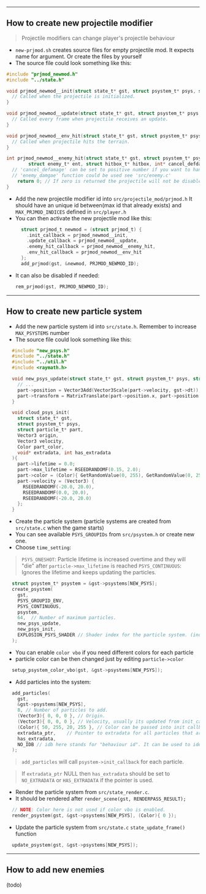 -----------------------------------------
## How to create new projectile modifier
> Projectile modifiers can change player's projectile behaviour
* `new-prjmod.sh` creates source files for empty projectile mod. It expects name for argument. Or create the files by yourself
* The source file could look something like this:
```c
#include "prjmod_newmod.h"
#include "../state.h"

void prjmod_newmod__init(struct state_t* gst, struct psystem_t* psys, struct particle_t* part) {
  // Called when the projectile is initialized.
}

void prjmod_newmod__update(struct state_t* gst, struct psystem_t* psys, struct particle_t* part) {
  // Called every frame when projectile receives an update.
}

void prjmod_newmod__env_hit(struct state_t* gst, struct psystem_t* psys, struct particle_t* part, Vector3 normal) {
  // Called when projectile hits the terrain.
}

int prjmod_newmod__enemy_hit(struct state_t* gst, struct psystem_t* psys, struct particle_t* part,
        struct enemy_t* ent, struct hitbox_t* hitbox, int* cancel_defdamage) {
  // 'cancel_defamage' can be set to positive number if you want to handle the damage from here.
  // 'enemy_damgae' function could be used see 'src/enemy.c'
    return 0; // If zero is returned the projectile will not be disabled after hit.
}
```
* Add the new projectile modifier id into `src/projectile_mod/prjmod.h`
  It should have an unique id between(max id that already exists) and `MAX_PRJMOD_INDICES` defined in `src/player.h`
* You can then activate the new projectile mod like this:
  ```c
    struct prjmod_t newmod = (struct prjmod_t) {
      .init_callback = prjmod_newmod__init,
      .update_callback = prjmod_newmod__update,
      .enemy_hit_callback = prjmod_newmod__enemy_hit,
      .env_hit_callback = prjmod_newmod__env_hit
    };
    add_prjmod(gst, &newmod, PRJMOD_NEWMOD_ID);
  ```
* It can also be disabled if needed:
  ```c
  rem_prjmod(gst, PRJMOD_NEWMOD_ID);
  ```
-----------------------------------------
## How to create new particle system
* Add the new particle system id into `src/state.h`. Remember to increase `MAX_PSYSTEMS` number
* The source file could look something like this:
```c
  #include "new_psys.h"
  #include "../state.h"
  #include "../util.h"
  #include <raymath.h>

  void new_psys_update(struct state_t* gst, struct psystem_t* psys, struct particle_t* part) {
    // ...
    part->position = Vector3Add(Vector3Scale(part->velocity, gst->dt));
    part->transform = MatrixTranslate(part->position.x, part->position.y, part->position.z);
  }

  void cloud_psys_init(
    struct state_t* gst,
    struct psystem_t* psys,
    struct particle_t* part,
    Vector3 origin,
    Vector3 velocity,
    Color part_color,
    void* extradata, int has_extradata
  ){
    part->lifetime = 0.0;
    part->max_lifetime = RSEEDRANDOMF(0.15, 2.0);
    part->color = (Color){ GetRandomValue(0, 255), GetRandomValue(0, 255), GetRandomValue(0, 255), 255 };
    part->velocity = (Vector3) {
      RSEEDRANDOMF(-20.0, 20.0),
      RSEEDRANDOMF(0.0, 20.0),
      RSEEDRANDOMF(-20.0, 20.0)
    };
  }
```
* Create the particle system (particle systems are created from `src/state.c` when the game starts)
* You can see available `PSYS_GROUPIDs` from `src/psystem.h` or create new one.
* Choose `time_setting`:
> `PSYS_ONESHOT`: Particle lifetime is increased overtime and they will "die" after `particle->max_lifetime` is reached
> `PSYS_CONTINUOUS`:  Ignores the lifetime and keeps updating the particles.
```c
  struct psystem_t* psystem = &gst->psystems[NEW_PSYS];
  create_psystem(
    gst,
    PSYS_GROUPID_ENV,
    PSYS_CONTINUOUS,
    psystem,
    64,  // Number of maximum particles.
    new_psys_update,
    new_psys_init,
    EXPLOSION_PSYS_SHADER // Shader index for the particle system. (index in 'gst->shaders' array)
  );
```
* You can enable `color vbo` if you need different colors for each particle
* particle color can be then changed just by editing `particle->color`
```c
  setup_psystem_color_vbo(gst, &gst->psystems[NEW_PSYS]);
```

* Add particles into the system:
```c
  add_particles(
    gst,
    &gst->psystems[NEW_PSYS],
    8, // Number of particles to add.
    (Vector3){ 0, 0, 0 }, // Origin.
    (Vector3){ 0, 0, 0 }, // Velocity, usually its updated from init_callback
    (Color){ 50, 255, 20, 255 }, // Color can be passed into init callback
    extradata_ptr,    // Pointer to extradata for all particles that are going to be added
    has_extradata,
    NO_IDB // idb here stands for "behaviour id". It can be used to identify particles that have different behaviour inside the same particle system.
  );
```
> `add_particles` will call `psystem->init_callback` for each particle.

> If `extradata_ptr` NULL then `has_extradata` should be set to `NO_EXTRADATA` or `HAS_EXTRADATA` if the pointer is used.

* Render the particle system from `src/state_render.c`.
* It should be rendered after `render_scene(gst, RENDERPASS_RESULT);`
```c
  // NOTE: Color here is not used if color vbo is enabled.
  render_psystem(gst, &gst->psystems[NEW_PSYS], (Color){ 0 });
```
* Update the particle system from `src/state.c` `state_update_frame()` function
```c
  update_psystem(gst, &gst->psystems[NEW_PSYS]);
```
-----------------------------------------
## How to add new enemies
(todo)
